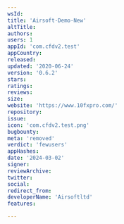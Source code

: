 ```yaml
---
wsId: 
title: 'Airsoft-Demo-New'
altTitle: 
authors: 
users: 1
appId: 'com.cfdv2.test'
appCountry: 
released: 
updated: '2020-06-24'
version: '0.6.2'
stars: 
ratings: 
reviews: 
size: 
website: 'https://www.10fxpro.com/'
repository: 
issue: 
icon: 'com.cfdv2.test.png'
bugbounty: 
meta: 'removed'
verdict: 'fewusers'
appHashes: 
date: '2024-03-02'
signer: 
reviewArchive: 
twitter: 
social: 
redirect_from: 
developerName: 'Airsoftltd'
features: 

---
```


